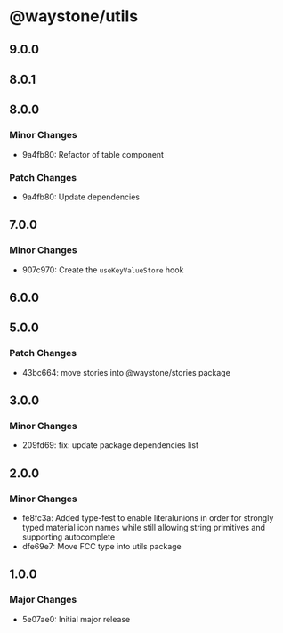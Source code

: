 # @waystone/utils

## 9.0.0

## 8.0.1

## 8.0.0

### Minor Changes

- 9a4fb80: Refactor of table component

### Patch Changes

- 9a4fb80: Update dependencies

## 7.0.0

### Minor Changes

- 907c970: Create the `useKeyValueStore` hook

## 6.0.0

## 5.0.0

### Patch Changes

- 43bc664: move stories into @waystone/stories package

## 3.0.0

### Minor Changes

- 209fd69: fix: update package dependencies list

## 2.0.0

### Minor Changes

- fe8fc3a: Added type-fest to enable literalunions in order for strongly typed material icon names while still allowing string primitives and supporting autocomplete
- dfe69e7: Move FCC type into utils package

## 1.0.0

### Major Changes

- 5e07ae0: Initial major release
